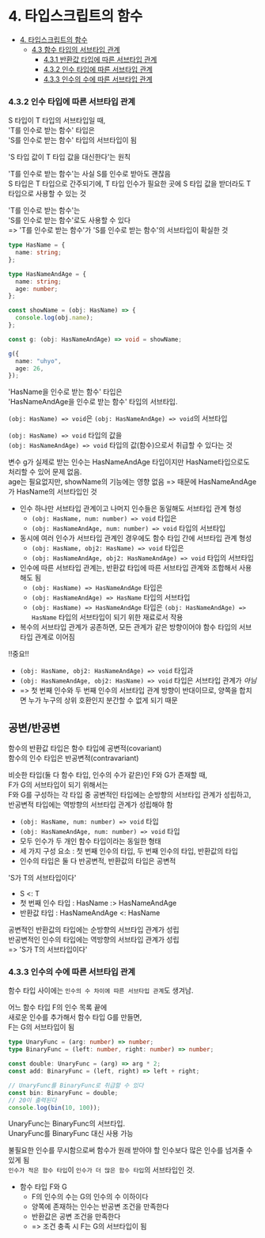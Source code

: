 # 4. 타입스크립트의 함수

- [4. 타입스크립트의 함수](#4-타입스크립트의-함수)
  - [4.3 함수 타입의 서브타입 관계](#43-함수-타입의-서브타입-관계)
    - [4.3.1 반환값 타입에 따른 서브타입 관계](#431-반환값-타입에-따른-서브타입-관계)
    - [4.3.2 인수 타입에 따른 서브타입 관계](#432-인수-타입에-따른-서브타입-관계)
    - [4.3.3 인수의 수에 따른 서브타입 관계](#433-인수의-수에-따른-서브타입-관계)

### 4.3.2 인수 타입에 따른 서브타입 관계

S 타입이 T 타입의 서브타입일 때,  
'T를 인수로 받는 함수' 타입은  
'S를 인수로 받는 함수' 타입의 서브타입이 됨

'S 타입 값이 T 타입 값을 대신한다'는 원칙

'T를 인수로 받는 함수'는 사실 S를 인수로 받아도 괜찮음  
S 타입은 T 타입으로 간주되기에, T 타입 인수가 필요한 곳에 S 타입 값을 받더라도 T 타입으로 사용할 수 있는 것

'T를 인수로 받는 함수'는  
'S를 인수로 받는 함수'로도 사용할 수 있다  
=> 'T를 인수로 받는 함수'가 'S를 인수로 받는 함수'의 서브타입이 확실한 것

```ts
type HasName = {
  name: string;
};

type HasNameAndAge = {
  name: string;
  age: number;
};

const showName = (obj: HasName) => {
  console.log(obj.name);
};

const g: (obj: HasNameAndAge) => void = showName;

g({
  name: "uhyo",
  age: 26,
});
```

'HasName을 인수로 받는 함수' 타입은  
'HasNameAndAge을 인수로 받는 함수' 타입의 서브타입.

`(obj: HasName) => void`은
`(obj: HasNameAndAge) => void`의 서브타입

`(obj: HasName) => void` 타입의 값을  
`(obj: HasNameAndAge) => void` 타입의 값(함수)으로서 취급할 수 있다는 것

변수 g가 실제로 받는 인수는 HasNameAndAge 타입이지만 HasName타입으로도 처리할 수 있어 문제 없음.  
age는 필요없지만, showName의 기능에는 영향 없음 => 때문에 HasNameAndAge가 HasName의 서브타입인 것

- 인수 하나만 서브타입 관계이고 나머지 인수들은 동일해도 서브타입 관계 형성
  - `(obj: HasName, num: number) => void` 타입은
  - `(obj: HasNameAndAge, num: number) => void` 타입의 서브타입
- 동시에 여러 인수가 서브타입 관계인 경우에도 함수 타입 간에 서브타입 관계 형성
  - `(obj: HasName, obj2: HasName) => void` 타입은
  - `(obj: HasNameAndAge, obj2: HasNameAndAge) => void` 타입의 서브타입
- 인수에 따른 서브타입 관계는, 반환값 타입에 따른 서브타입 관계와 조합해서 사용해도 됨
  - `(obj: HasName) => HasNameAndAge` 타입은
  - `(obj: HasNameAndAge) => HasName` 타입의 서브타입
  - `(obj: HasName) => HasNameAndAge` 타입은 `(obj: HasNameAndAge) => HasName` 타입의 서브타입이 되기 위한 재료로서 작용
- 복수의 서브타입 관계가 공존하면, 모든 관계가 같은 방향이어야 함수 타입의 서브타입 관계로 이어짐

!!중요!!

- `(obj: HasName, obj2: HasNameAndAge) => void` 타입과
- `(obj: HasNameAndAge, obj2: HasName) => void` 타입은 서브타입 관계가 _아님_
- => 첫 번째 인수와 두 번째 인수의 서브타입 관계 방향이 반대이므로, 양쪽을 합치면 누가 누구의 상위 호환인지 분간할 수 없게 되기 때문

## **공변/반공변**

함수의 반환값 타입은 함수 타입에 공변적(covariant)  
함수의 인수 타입은 반공변적(contravariant)

비슷한 타입(둘 다 함수 타입, 인수의 수가 같은)인 F와 G가 존재할 때,  
F가 G의 서브타입이 되기 위해서는  
F와 G를 구성하는 각 타입 중 공변적인 타입에는 순방향의 서브타입 관계가 성립하고,  
반공변적 타입에는 역방향의 서브타입 관계가 성립해야 함

- `(obj: HasName, num: number) => void` 타입
- `(obj: HasNameAndAge, num: number) => void` 타입
- 모두 인수가 두 개인 함수 타입이라는 동일한 형태
- 세 가지 구성 요소 : 첫 번째 인수의 타입, 두 번째 인수의 타입, 반환값의 타입
- 인수의 타입은 둘 다 반공변적, 반환값의 타입은 공변적

'S가 T의 서브타입이다'

- S <: T
- 첫 번째 인수 타입 : HasName :> HasNameAndAge
- 반환값 타입 : HasNameAndAge <: HasName

공변적인 반환값의 타입에는 순방향의 서브타입 관계가 성립  
반공변적인 인수의 타입에는 역방향의 서브타입 관계가 성립  
=> 'S가 T의 서브타입이다'

### 4.3.3 인수의 수에 따른 서브타입 관계

함수 타입 사이에는 `인수의 수 차이에 따른 서브타입 관계`도 생겨남.

어느 함수 타입 F의 인수 목록 끝에  
새로운 인수를 추가해서 함수 타입 G를 만들면,  
F는 G의 서브타입이 됨

```ts
type UnaryFunc = (arg: number) => number;
type BinaryFunc = (left: number, right: number) => number;

const double: UnaryFunc = (arg) => arg * 2;
const add: BinaryFunc = (left, right) => left + right;

// UnaryFunc를 BinaryFunc로 취급할 수 있다
const bin: BinaryFunc = double;
// 20이 출력된다
console.log(bin(10, 100));
```

UnaryFunc는 BinaryFunc의 서브타입.  
UnaryFunc를 BinaryFunc 대신 사용 가능

불필요한 인수를 무시함으로써 함수가 원래 받아야 할 인수보다 많은 인수를 넘겨줄 수 있게 됨  
`인수가 적은 함수 타입`이 `인수가 더 많은 함수 타입`의 서브타입인 것.

- 함수 타입 F와 G
  - F의 인수의 수는 G의 인수의 수 이하이다
  - 양쪽에 존재하는 인수는 반공변 조건을 만족한다
  - 반환값은 공변 조건을 만족한다
  - => 조건 충족 시 F는 G의 서브타입이 됨
